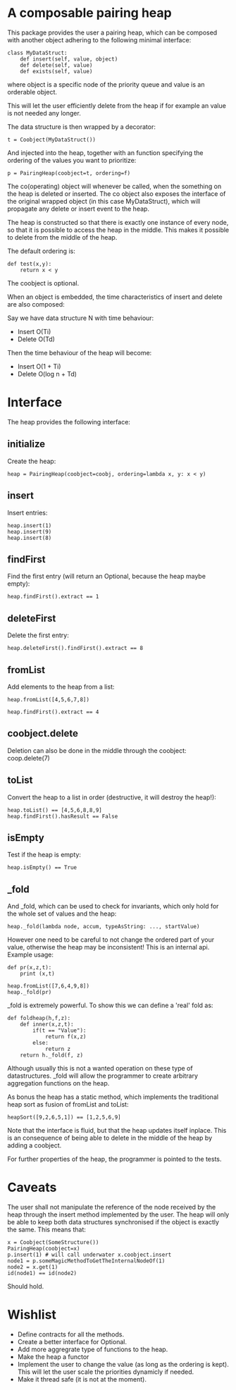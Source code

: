 # A composable pairing heap #

This package provides the user a pairing heap, which can be composed with another object adhering to the following minimal interface:

    class MyDataStruct:
		def insert(self, value, object)
		def delete(self, value)
		def exists(self, value)

where object is a specific node of the priority queue and value is an orderable object.

This will let the user efficiently delete from the heap if for example an value is not needed any longer.

The data structure is then wrapped by a decorator:

	t = Coobject(MyDataStruct())

And injected into the heap, together with an function specifying the ordering of the values
you want to prioritize:

	p = PairingHeap(coobject=t, ordering=f)

The co(operating) object will whenever be called, when the something on the heap is deleted or inserted. The co object also exposes the interface of the original wrapped object (in this case MyDataStruct), which will propagate any delete or insert event to the heap.

The heap is constructed so that there is exactly one instance of every node, so that it is possible to access the heap in the middle. This makes it possible to delete from the middle of the heap.

The default ordering is:

	def test(x,y):
		return x < y

The coobject is optional.

When an object is embedded, the time characteristics of insert and delete are also composed:

Say we have data structure N with time behaviour:

* Insert O(Ti)
* Delete O(Td)

Then the time behaviour of the heap will become:

* Insert O(1 + Ti)
* Delete O(log n + Td)

# Interface #


The heap provides the following interface:


## initialize ##

Create the heap:

	heap = PairingHeap(coobject=coobj, ordering=lambda x, y: x < y)

## insert ##

Insert entries:

	heap.insert(1)
	heap.insert(9)
	heap.insert(8)

## findFirst ##
Find the first entry (will return an Optional, because the heap maybe empty):

	heap.findFirst().extract == 1

## deleteFirst ##
Delete the first entry:

	heap.deleteFirst().findFirst().extract == 8

## fromList ##

Add elements to the heap from a list:

	heap.fromList([4,5,6,7,8])

	heap.findFirst().extract == 4

## coobject.delete ##

Deletion can also be done in the middle through the coobject:
	coop.delete(7)


## toList ##

Convert the heap to a list in order (destructive, it will destroy the heap!):

	heap.toList() == [4,5,6,8,8,9]
	heap.findFirst().hasResult == False

## isEmpty ##

Test if the heap is empty:

	heap.isEmpty() == True

## _fold ##

And _fold, which can be used to check for invariants, which only hold for the whole set of values and the heap:

	heap._fold(lambda node, accum, typeAsString: ..., startValue)

However one need to be careful to not change the ordered part of your value, otherwise the heap may be inconsistent! This is an internal api. Example usage:

	def pr(x,z,t):
		print (x,t)

	heap.fromList([7,6,4,9,8])
	heap._fold(pr)

_fold is extremely powerful. To show this we can define a 'real' fold as:

	def foldheap(h,f,z):
		def inner(x,z,t):
			if(t == "Value"):
				return f(x,z)
			else:
				return z
	    return h._fold(f, z)

Although usually this is not a wanted operation on these type of datastructures. _fold will allow the programmer to create arbitrary aggregation functions on the heap.

As bonus the heap has a static method, which implements the traditional heap sort as fusion of fromList and toList:

	heapSort([9,2,6,5,1]) == [1,2,5,6,9]

Note that the interface is fluid, but that the heap updates itself inplace. This is an consequence of being able to delete in the middle of the heap by adding a coobject.

For further properties of the heap, the programmer is pointed to the tests.

# Caveats #

The user shall not manipulate the reference of the node received by the heap through the insert method implemented by the user. The heap will only be able to keep both data structures synchronised if the object is exactly the same. This means that:

	x = Coobject(SomeStructure())
	PairingHeap(coobject=x)
	p.insert(1) # will call underwater x.coobject.insert
	node1 = p.someMagicMethodToGetTheInternalNodeOf(1)
	node2 = x.get(1)
	id(node1) == id(node2)

Should hold.

# Wishlist #

* Define contracts for all the methods.
* Create a better interface for Optional.
* Add more aggregrate type of functions to the heap.
* Make the heap a functor
* Implement the user to change the value (as long as the ordering is kept). This will let the user scale the priorities dynamicly if needed.
* Make it thread safe (it is not at the moment).
